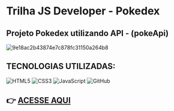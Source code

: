 # Trilha JS Developer - Pokedex

## Projeto Pokedex utilizando API - (pokeApi)

<img src="https://github.com/Vilander/js-developer-pokedex/blob/main/9e18ac2b43874e7c878fc31150a264b8.gif" alt="9e18ac2b43874e7c878fc31150a264b8" border="0">

## **TECNOLOGIAS UTILIZADAS:**

![HTML5](https://img.shields.io/badge/HTML5-E34F26?style=for-the-badge&logo=html5&logoColor=white) ![CSS3](https://img.shields.io/badge/CSS3-1572B6?style=for-the-badge&logo=css3&logoColor=white) ![JavaScript](https://img.shields.io/badge/JavaScript-F7DF1E?style=for-the-badge&logo=javascript&logoColor=black) ![GitHub](https://img.shields.io/badge/GitHub-100000?style=for-the-badge&logo=github&logoColor=white)

##  👉 [**ACESSE AQUI**](https://js-developer-pokedex-liard-theta.vercel.app/)





